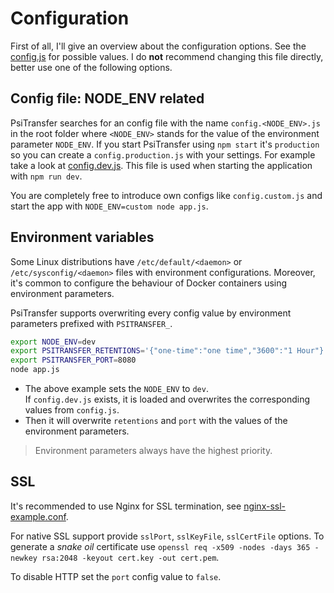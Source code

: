 # Configuration

First of all, I'll give an overview about the configuration options. See the 
[config.js](https://github.com/psi-4ward/psitransfer/blob/master/config.js#L5) for 
possible values. I do **not** recommend changing this file directly, better use one
of the following options.

## Config file: NODE_ENV related

PsiTransfer searches for an config file with the name `config.<NODE_ENV>.js` in the
root folder where `<NODE_ENV>` stands for the value of the environment parameter `NODE_ENV`.
If you start PsiTransfer using `npm start` it's `production` so you can create a
`config.production.js` with your settings. For example take a look at 
[config.dev.js](https://github.com/psi-4ward/psitransfer/blob/master/config.dev.js).
This file is used when starting the application with `npm run dev`.

You are completely free to introduce own configs like `config.custom.js` and start
the app with `NODE_ENV=custom node app.js`.

## Environment variables

Some Linux distributions have `/etc/default/<daemon>` or `/etc/sysconfig/<daemon>`
files with environment configurations. Moreover, it's common to 
configure the behaviour of Docker containers using environment parameters.

PsiTransfer supports overwriting every config value by environment parameters prefixed
with `PSITRANSFER_`.

```bash
export NODE_ENV=dev
export PSITRANSFER_RETENTIONS='{"one-time":"one time","3600":"1 Hour"}'
export PSITRANSFER_PORT=8080
node app.js
```

* The above example sets the `NODE_ENV` to `dev`.  
  If `config.dev.js` exists, it is loaded and overwrites the corresponding values from `config.js`.
* Then it will overwrite `retentions` and `port` with the values of the environment parameters.

> Environment parameters always have the highest priority.

## SSL

It's recommended to use Nginx for SSL termination, see [nginx-ssl-example.conf](https://github.com/psi-4ward/psitransfer/blob/master/docs/nginx-ssl-example.conf).

For native SSL support provide `sslPort`, `sslKeyFile`, `sslCertFile` options. To generate
a _snake oil_ certificate use `openssl req -x509 -nodes -days 365 -newkey rsa:2048 -keyout cert.key -out cert.pem`.

To disable HTTP set the `port` config value to `false`.
